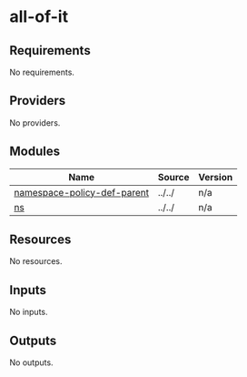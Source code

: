 # all-of-it

<!-- BEGINNING OF PRE-COMMIT-TERRAFORM DOCS HOOK -->
## Requirements

No requirements.

## Providers

No providers.

## Modules

| Name | Source | Version |
|------|--------|---------|
| <a name="module_namespace-policy-def-parent"></a> [namespace-policy-def-parent](#module\_namespace-policy-def-parent) | ../../ | n/a |
| <a name="module_ns"></a> [ns](#module\_ns) | ../../ | n/a |

## Resources

No resources.

## Inputs

No inputs.

## Outputs

No outputs.
<!-- END OF PRE-COMMIT-TERRAFORM DOCS HOOK -->
